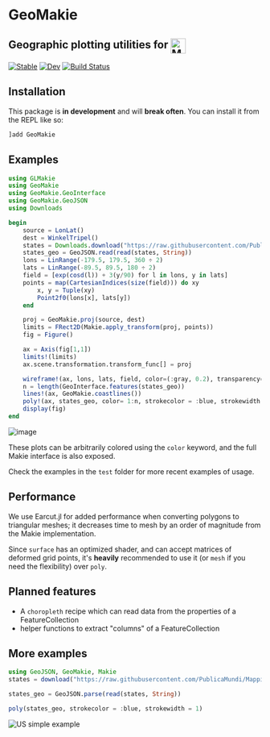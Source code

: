 # GeoMakie
## Geographic plotting utilities for <a href = "https://www.github.com/JuliaPlots/Makie.jl"><img src="https://raw.githubusercontent.com/JuliaPlots/Makie.jl/master/assets/logo.png" alt="Makie.jl" height="30" align = "top"></a>

[![Stable](https://img.shields.io/badge/docs-stable-blue.svg)](https://JuliaPlots.github.io/GeoMakie.jl/stable)
[![Dev](https://img.shields.io/badge/docs-dev-blue.svg)](https://JuliaPlots.github.io/GeoMakie.jl/dev)
[![Build Status](https://gitlab.com/JuliaGPU/GeoMakie-jl/badges/master/pipeline.svg)](https://gitlab.com/JuliaGPU/GeoMakie-jl/pipelines)

## Installation

This package is **in development** and will **break often**.  You can install it from the REPL like so:
```julia
]add GeoMakie
```

## Examples

```julia
using GLMakie
using GeoMakie
using GeoMakie.GeoInterface
using GeoMakie.GeoJSON
using Downloads

begin
    source = LonLat()
    dest = WinkelTripel()
    states = Downloads.download("https://raw.githubusercontent.com/PublicaMundi/MappingAPI/master/data/geojson/us-states.json")
    states_geo = GeoJSON.read(read(states, String))
    lons = LinRange(-179.5, 179.5, 360 ÷ 2)
    lats = LinRange(-89.5, 89.5, 180 ÷ 2)
    field = [exp(cosd(l)) + 3(y/90) for l in lons, y in lats]
    points = map(CartesianIndices(size(field))) do xy
        x, y = Tuple(xy)
        Point2f0(lons[x], lats[y])
    end

    proj = GeoMakie.proj(source, dest)
    limits = FRect2D(Makie.apply_transform(proj, points))
    fig = Figure()

    ax = Axis(fig[1,1])
    limits!(limits)
    ax.scene.transformation.transform_func[] = proj

    wireframe!(ax, lons, lats, field, color=(:gray, 0.2), transparency=true)
    n = length(GeoInterface.features(states_geo))
    lines!(ax, GeoMakie.coastlines())
    poly!(ax, states_geo, color= 1:n, strokecolor = :blue, strokewidth = 1)
    display(fig)
end
```
![image](https://user-images.githubusercontent.com/1010467/104816235-04ed8100-581a-11eb-9c40-abbc752524f7.png)

These plots can be arbitrarily colored using the `color` keyword, and the full Makie interface is also exposed.

Check the examples in the `test` folder for more recent examples of usage.

## Performance

We use Earcut.jl for added performance when converting polygons to triangular meshes; it decreases time to mesh by an order of magnitude from the Makie implementation.

Since `surface` has an optimized shader, and can accept matrices of deformed grid points, it's **heavily** recommended to use it (or `mesh` if you need the flexibility) over `poly`.

## Planned features
- A `choropleth` recipe which can read data from the properties of a FeatureCollection
- helper functions to extract "columns" of a FeatureCollection

## More examples
```julia
using GeoJSON, GeoMakie, Makie
states = download("https://raw.githubusercontent.com/PublicaMundi/MappingAPI/master/data/geojson/us-states.json")

states_geo = GeoJSON.parse(read(states, String))

poly(states_geo, strokecolor = :blue, strokewidth = 1)
```
![US simple example](https://user-images.githubusercontent.com/32143268/73116030-c6223500-3efd-11ea-9690-f5a92415c264.png)
